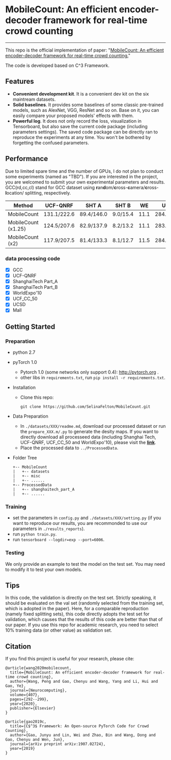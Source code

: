 # MobileCount: An efficient encoder-decoder framework for real-time crowd counting

---

This repo is the official implementation of paper: "[MobileCount: An efficient encoder-decoder framework for real-time crowd counting.](https://www.sciencedirect.com/science/article/pii/S0925231220308912)" 

The code is developed based on C^3 Framework.


## Features
- **Convenient development kit**. It is a convenient dev kit on the six maintream datasets.
- **Solid baselines**. It provides some baselines of some classic pre-trained models, such as AlexNet, VGG, ResNet and so on. Base on it, you can easily compare your proposed models' effects with them.
- **Powerful log**. It does not only record the loss, visualization in Tensorboard, but also save the current code package (including parameters settings). The saved code package can be directly ran to reproduce the experiments at any time. You won't be bothered by forgetting the confused parameters.


## Performance
Due to limited spare time and the number of GPUs, I do not plan to conduct some experiments (named as "TBD"). If you are interested in the project, you are welcomed to submit your own experimental parameters and results. GCC(rd,cc,cl) stand for GCC dataset using **r**an**d**om/**c**ross-**c**amera/**c**ross-**l**ocation/ splitting, respectively.


|          Method          | UCF-QNRF  |   SHT A   |  SHT B  | WE |   UCF50   |
|--------------------------|-----------|-----------|---------|----|-----------|
| MobileCount              |131.1/222.6| 89.4/146.0| 9.0/15.4|11.1|284.8/293.8|
| MobileCount (x1.25)      |124.5/207.6| 82.9/137.9| 8.2/13.2|11.1|283.1/382.6|
| MobileCount (x2)         |117.9/207.5| 81.4/133.3| 8.1/12.7|11.5|284.5/421.2|


### data processing code
- [x] GCC
- [x] UCF-QNRF
- [x] ShanghaiTech Part_A
- [x] ShanghaiTech Part_B
- [x] WorldExpo'10
- [x] UCF_CC_50
- [x] UCSD
- [x] Mall

## Getting Started

### Preparation
- python 2.7
- pyTorch 1.0
  - Pytorch 1.0 (some networks only support 0.4): http://pytorch.org .
  - other libs in ```requirements.txt```, run ```pip install -r requirements.txt```.


- Installation
  - Clone this repo:
    ```
    git clone https://github.com/SelinaFelton/MobileCount.git
    ```

- Data Preparation
  - In ```./datasets/XXX/readme.md```, download our processed dataset or run the ```prepare_XXX.m/.py``` to generate the desity maps. If you want to directly download all processeed data (including Shanghai Tech, UCF-QNRF, UCF_CC_50 and WorldExpo'10), please visit the [**link**](https://mailnwpueducn-my.sharepoint.com/:f:/g/personal/gjy3035_mail_nwpu_edu_cn/EkxvOVJBVuxPsu75YfYhv9UBKRFNP7WgLdxXFMSeHGhXjQ?e=IdyAzA).
  - Place the processed data to ```../ProcessedData```.

- Folder Tree

    ```
    +-- MobileCount
    |   +-- datasets
    |   +-- misc
    |   +-- ......
    +-- ProcessedData
    |   +-- shanghaitech_part_A
    |   +-- ......
    ```
    

### Training

- set the parameters in ```config.py``` and ```./datasets/XXX/setting.py``` (if you want to reproduce our results, you are recommonded to use our parameters in ```./results_reports```).
- run ```python train.py```.
- run ```tensorboard --logdir=exp --port=6006```.

### Testing

We only provide an example to test the model on the test set. You may need to modify it to test your own models.


## Tips

In this code, the validation is directly on the test set. Strictly speaking, it should be evaluated on the val set (randomly selected from the training set, which is adopted in the paper). Here, for a comparable reproduction (namely fixed splitting sets), this code directly adopts the test set for validation, which causes that the results of this code are better than that of our paper. If you use this repo for academic research, you need to select 10% training data (or other value) as validation set. 

## Citation
If you find this project is useful for your research, please cite:
```
@article{wang2020mobilecount,
  title={MobileCount: An efficient encoder-decoder framework for real-time crowd counting},
  author={Wang, Peng and Gao, Chenyu and Wang, Yang and Li, Hui and Gao, Ye},
  journal={Neurocomputing},
  volume={407},
  pages={292--299},
  year={2020},
  publisher={Elsevier}
}
```
```
@article{gao2019c,
  title={C$^3$ Framework: An Open-source PyTorch Code for Crowd Counting},
  author={Gao, Junyu and Lin, Wei and Zhao, Bin and Wang, Dong and Gao, Chenyu and Wen, Jun},
  journal={arXiv preprint arXiv:1907.02724},
  year={2019}
}
```

